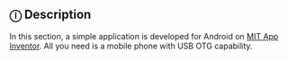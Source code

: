 ## ⓘ Description
In this section, a simple application is developed for Android on [MIT App Inventor](http://ai2.appinventor.mit.edu/). All you need is a mobile phone with USB OTG capability.
